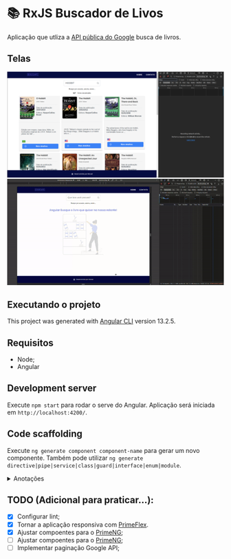 # 📚 RxJS Buscador de Livos

Aplicação que utliza a [API pública do Google](https://developers.google.com/books) busca de livros.


## Telas
![Tela](../.github/rxjs-google-livros/books.png)
![Tela](../.github/rxjs-google-livros/busca-livros.gif)

## Executando o projeto

This project was generated with [Angular CLI](https://github.com/angular/angular-cli) version 13.2.5.

## Requisitos

- Node;
- Angular

## Development server

Execute `npm start` para rodar o serve do Angular. Aplicação será iniciada em `http://localhost:4200/`.

## Code scaffolding

Execute `ng generate component component-name` para gerar um novo componente. Também pode utilizar `ng generate directive|pipe|service|class|guard|interface|enum|module`.

<details>
<summary>Anotações </summary>

# Programação reativa

A programação reativa é um termo bastante conhecido que não está necessariamente vinculado ao um framework front-end (que é o caso do Angular).
Ela pode ser utilizada tanto no Fron-end quanto no Back-End, a pesar de ser um termo polêmico e possuir várias definições podemos dizer que é uma paradigma
de programação ou modelo de arquitetura que se refere à manipulação de fluxo de dados (strems) ou eventos de forma assíncrona. Ou seja, se existe assincronismo existe programação reativa por trás.
Existe um padrão de mercado muito popular que é o [ReactiveX](https://reactivex.io/).

O padrão Observer é a base da programação reativa. Algumas literaturas nomeia esse padrão de Pub/Sub (Publish/Subscribe)

## RxJS

RxJS é uma biblioteca que utiliza o modelo ReactiveX no JavaScript/TypeScript, essa lib é amplamente utilizada em Framworks Front-end como o Angular, por exemplo.

## Observable

Coleção de valores ou uma coleção de eventos futuros.

## Observer

Ideia de uma coleção de callback, consegue ouvir os valores entregues, mas para isso precisa se escrever nos Observables.

## Subscribre e Unsubscribe

```Typescript
	.subscribe({
				next: retornoAPI => console.log(retornoAPI),
				error: error => console.error(error), // Encerra o ciclo de vida do Observlable (complete não será chamado, coso exista o error)
				complete: () => console.log('Observable completado!'),
	});
```

O `subscribe` retorna um objeto do tipo `Subscription`que pode ser utilizado para desinscrição e liberação de recuros evitando _memory leak_

## Operadores RxJS

`Pipe`- Função que serve para agrupar múltiplos operadores. Não modifica o observable anterior.

`Tap` - Operador de serviços públicos. Usado para debugging. Não modifica o observable.

`Map` - Operador de transformação. Transforma o observable de acordo com a função passada. Retorna um observable modificado.

## Pipes Angular

Os pipes são formas de transformar valores. Por exemplo, para utilizar o pipe usamos o operado `|` em nosso template.
No exemplo logo a baixo mostramos uma data formatada por meio do pipe `date`.
`<p class="resultado">{{ livro.publishedDate | date: 'dd/MM/yyyy' }}</p>`
Há diversos outros pipes prontos que podem ser consultado na doc do Angular.
Mas também podemos criar nossos próprios pipes!

### Criando nosso pipes

A seguir estamos criando um pipe que dado uma listra de autores de determinado exemplar, será retornado apenas o primeiro autor.

```Typescript
// Criando o pipe autoria
import { Pipe, PipeTransform } from '@angular/core';

@Pipe({
	name: 'autoria',
})
export class AutoriaPipe implements PipeTransform {
	transform(autoria: string[]): string {
		if (autoria) {
			return autoria[0];
		}
		return '';
	}
}
```

```HTML
<!-- Utilizando pipe autoria-->
<p class="resultado">{{ livro.authors | autoria }}</p>

```

Além disso podemos encadiar pipes, exemplo: `<p class="resultado">{{ livro.authors | autoria | slice: 0 : 2 }}</p>` estamos limitando o nome do autor apenas a dois char.

### Pipe `async`

Há uma maneira muito popular de utilizar o observable no template do seu componente (view). Podemos fazer isso com pipe `async`. Veja um exemplo:
Compoenente:

```TypeScript
livrosEncontrados$ = this.campoBusca.valueChanges.pipe(
		debounceTime(DELAY_BUSCA),
		filter((valorDigital: string) => valorDigital.length >= TAMANHO_MIN_BUSCA), // filtrando para buscar apenas com 3 ou mais char
		distinctUntilChanged(),
		switchMap(valorDigitado => this.serviceGoogleAPIBook.buscar(valorDigitado)),
		tap(resp => console.log(resp)),
		map(items => items && this.parseToLivros(items))
	);
```

View, note como estamos nos referindo o observable `livrosEncontrados$` criado no controller:

```HTML
		<div
		class="container-card"
		*ngIf="livrosEncontrados$ | async as listaLivros; else telaInicial">
		<div *ngFor="let livro of listaLivros">
			<app-livro [livro]="livro"></app-livro>
		</div>
	</div>
```

- O pipe async é utilizado no angular para facilitar o uso de observables na aplicação;
- Utilizando essa abordagem do lado da view, o próprio Angular será capaz de se inscrever e de desinscrever do observable;
- Além disso estamos criando uma variável listaLivros no próprio template;
- O pipe async se inscreve em um Observable e retorna o último valor que emitiu. Quando um novo valor é emitido, o pipe async marca o componente a ser verificado quanto a alterações.

## Operadores RX

Há diversos operadores RxJS que podemos utilizar, a baixo está alguns dos operadores que são bastante utilizados.

- `map`-> Muito semelhante ao map que já conhecemos no JS da programação funcional do

  > Aplica uma determinada função a cada valor emitido pelo Observável de origem e emite os valores resultantes como um Observável.

- `tap` -> Para finalidade de Debug, ou seja, para depurar o fluxo do observável.
  > Não altera os dados.
- `switchMap` -> Utilizado para pegar o último valor emitido, Exemplo: vários clicks (recupera só último). A ideia desse operador é trocar os valores e passar ao servidor **só o último valor**: A -> B -> C -> D (apenas o D será o valor passado), `D`. Desconsidera os valores anteriores `A,B,C`
  > Projeta cada valor de origem em um Observável que é mesclado no Observável de saída, emitindo valores apenas do Observável projetado mais recentemente.
- `distinctUntilChanged`

  > Retorna um resultado Observável que emite todos os valores enviados pelo observável de origem se eles forem distintos em comparação com o último valor que o resultado observável emitiu.

- `filter` -> Mesma lógica do `filter` do Javascript/Typescript

  > Filtre os itens emitidos pela fonte Observável emitindo apenas aqueles que satisfazem um predicado especificado.

- `debounceTime`

  > Emite uma notificação da fonte Observável somente após um determinado intervalo de tempo ter passado sem outra emissão de fonte.

- `catchError` -> para lidar com erros no fluxo dos observables

  > Com o operador catchError, é possível capturar o erro que ocorreu, inserir uma lógica adicional para mostrar uma mensagem de erro para a pessoa usuária, por exemplo, e, utilizando o throwError, é possível retornar um novo observable.

### Busca type ahead

Imagine que você deseje implementar uma busca **type ahead**, ou seja, igual acontece com os motores de busca, enquanto você digita a busca será realizada.

Aqui precisamos considerar algumas coisa:

1. Só podemos realizar a busca quando o usuário digitar uma quantidade significativa de caracteres, digamos que `[chars...] >= 3`, caso contrário a busca fica muito genérica;

2. Não devemos realizar a mesma busca duas vezes. Exemplo: suponha que usuário digitou 'banana' -> (REQUEST) a busca foi feita -> depois vocÊ apagou o último 'a' -> depois digitou o 'a' novamente, ou seja, nossa palavra continua sendo 'banana'!. Mas os dados já foram buscados, logo não precisamos uma segunda request.;

3. Precisamos de um _delay_ para acompanhar o ritmo de digitação do usuários;

4. Assim que os dados forem retornados, iremos transformá-lo;

5. Também precisamos de um log do nosso fluxo;

6. Não queremos que toda letra que usuário digite seja feita uma REQUEST;

7. Tratar erros quando não for possível realizar a busca.

Veja o exemplo da busca abaixo, onde cada linha comentada satisfaz os intens que mencionamos anteriormente:

```typescript
// Conjunto de operadores para uma busca type ahead
livrosEncontrados$ = this.campoBusca.valueChanges.pipe(
	debounceTime(DELAY_BUSCA), // constante para o Delay (item 3)
	filter((valorDigital: string) => valorDigital.length >= TAMANHO_MIN_BUSCA), // evitando busca genéricas (item 1)
	distinctUntilChanged(), // evitando busca repetidas (item 2)
	switchMap(valorDigitado => this.serviceGoogleAPIBook.buscar(valorDigitado)), // realiza request panas para o último item digitado (item 6)
	tap(resp => console.log(resp)), // Depurando o fluxo (item 5)
	map(items => items && this.parseToLivros(items)), // Aplicando um transformação nos dados retornado(item 4)
	catchError(() => {
		// Trata o erro caso ocorra algum erro, exemplo sem internet. (item 7)
		this.mensagemErro = 'Ops, ocorreu um erro. Recarregue a aplicação!';
		return EMPTY; // callback de inscrição para quando não queremos utilizar o error.
	})
);
```

Nota: A ordem dos operadores agrupados dentro do `pipe(...)` IMPORTA!

</details>

## TODO (Adicional para praticar...):
- [X] Configurar lint;
- [X] Tornar a aplicação responsiva com [PrimeFlex](https://primeflex.org/).
- [X] Ajustar compoentes para o [PrimeNG](https://primeng.org/);
- [ ] Ajustar compoentes para o [PrimeNG](https://primeng.org/);
- [ ] Implementar paginação Google API;